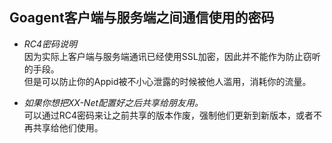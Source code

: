 ## Goagent客户端与服务端之间通信使用的密码
+ _RC4密码说明_  
  因为实际上客户端与服务端通讯已经使用SSL加密，因此并不能作为防止窃听的手段。  
  但是可以防止你的Appid被不小心泄露的时候被他人滥用，消耗你的流量。

+ _如果你想把XX-Net配置好之后共享给朋友用。_  
  可以通过RC4密码来让之前共享的版本作废，强制他们更新到新版本，或者不再共享给他们使用。
